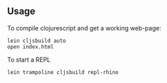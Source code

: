## Usage

To compile clojurescript and get a working web-page:
```
lein cljsbuild auto
open index.html
```

To start a REPL
```
lein trampoline cljsbuild repl-rhino
```